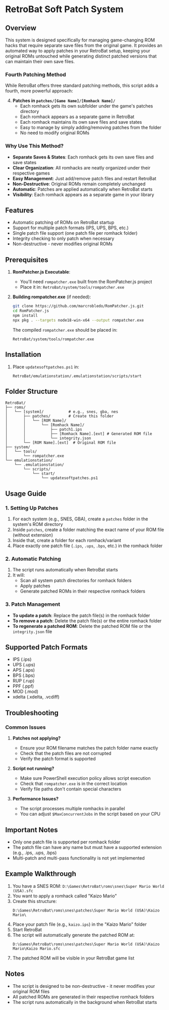 # RetroBat Soft Patch System

## Overview
This system is designed specifically for managing game-changing ROM hacks that require separate save files from the original game. It provides an automated way to apply patches in your RetroBat setup, keeping your original ROMs untouched while generating distinct patched versions that can maintain their own save files.

### Fourth Patching Method
While RetroBat offers three standard patching methods, this script adds a fourth, more powerful approach:

4. **Patches in `patches/[Game Name]/[Romhack Name]/`**
   - Each romhack gets its own subfolder under the game's patches directory
   - Each romhack appears as a separate game in RetroBat
   - Each romhack maintains its own save files and save states
   - Easy to manage by simply adding/removing patches from the folder
   - No need to modify original ROMs

### Why Use This Method?
- **Separate Saves & States**: Each romhack gets its own save files and save states
- **Clear Organization**: All romhacks are neatly organized under their respective games
- **Easy Management**: Just add/remove patch files and restart RetroBat
- **Non-Destructive**: Original ROMs remain completely unchanged
- **Automatic**: Patches are applied automatically when RetroBat starts
- **Visibility**: Each romhack appears as a separate game in your library

## Features
- Automatic patching of ROMs on RetroBat startup
- Support for multiple patch formats (IPS, UPS, BPS, etc.)
- Single patch file support (one patch file per romhack folder)
- Integrity checking to only patch when necessary
- Non-destructive - never modifies original ROMs

## Prerequisites
1. **RomPatcher.js Executable**:
   - You'll need `rompatcher.exe` built from the RomPatcher.js project
   - Place it in: `RetroBat/system/tools/rompatcher.exe`

2. **Building rompatcher.exe** (if needed):
   ```bash
   git clone https://github.com/marcrobledo/RomPatcher.js.git
   cd RomPatcher.js
   npm install
   npx pkg . --targets node18-win-x64 --output rompatcher.exe
   ```
   
   The compiled `rompatcher.exe` should be placed in:
   ```
   RetroBat/system/tools/rompatcher.exe
   ```

## Installation
1. Place `updatesoftpatches.ps1` in:
   ```
   RetroBat/emulationstation/.emulationstation/scripts/start
   ```

## Folder Structure
```
RetroBat/
├── roms/
│   └── [system]/           # e.g., snes, gba, nes
│       ├── patches/        # Create this folder
│       │   └── [ROM Name]/
│       │       └── [Romhack Name]/
│       │           ├── patch1.ips 
│       │           ├── [Romhack Name].[ext] # Generated ROM file
│       │           └── integrity.json
│       └── [ROM Name].[ext]  # Original ROM file
├── system/
│   └── tools/
│       └── rompatcher.exe
└── emulationstation/
    └── .emulationstation/
        └── scripts/
            └── start/
                └── updatesoftpatches.ps1   
```

## Usage Guide

### 1. Setting Up Patches
1. For each system (e.g., SNES, GBA), create a `patches` folder in the system's ROM directory
2. Inside `patches`, create a folder matching the exact name of your ROM file (without extension)
3. Inside that, create a folder for each romhack/variant
4. Place exactly one patch file (`.ips`, `.ups`, `.bps`, etc.) in the romhack folder

### 2. Automatic Patching
1. The script runs automatically when RetroBat starts
2. It will:
   - Scan all system patch directories for romhack folders
   - Apply patches
   - Generate patched ROMs in their respective romhack folders

### 3. Patch Management
- **To update a patch**: Replace the patch file(s) in the romhack folder
- **To remove a patch**: Delete the patch file(s) or the entire romhack folder
- **To regenerate a patched ROM**: Delete the patched ROM file or the `integrity.json` file

## Supported Patch Formats
- IPS (.ips)
- UPS (.ups)
- APS (.aps)
- BPS (.bps)
- RUP (.rup)
- PPF (.ppf)
- MOD (.mod)
- xdelta (.xdelta, .vcdiff)

## Troubleshooting

### Common Issues
1. **Patches not applying?**
   - Ensure your ROM filename matches the patch folder name exactly
   - Check that the patch files are not corrupted
   - Verify the patch format is supported

2. **Script not running?**
   - Make sure PowerShell execution policy allows script execution
   - Check that `rompatcher.exe` is in the correct location
   - Verify file paths don't contain special characters

3. **Performance Issues?**
   - The script processes multiple romhacks in parallel
   - You can adjust `$MaxConcurrentJobs` in the script based on your CPU

## Important Notes
- Only one patch file is supported per romhack folder
- The patch file can have any name but must have a supported extension (e.g., .ips, .ups, .bps)
- Multi-patch and multi-pass functionality is not yet implemented

## Example Walkthrough
1. You have a SNES ROM: `D:\Games\RetroBat\roms\snes\Super Mario World (USA).sfc`
2. You want to apply a romhack called "Kaizo Mario"
3. Create this structure:
   ```
   D:\Games\RetroBat\roms\snes\patches\Super Mario World (USA)\Kaizo Mario\
   ```
4. Place your patch file (e.g., `kaizo.ips`) in the "Kaizo Mario" folder
5. Start RetroBat
6. The script will automatically generate the patched ROM at:
   ```
   D:\Games\RetroBat\roms\snes\patches\Super Mario World (USA)\Kaizo Mario\Kaizo Mario.sfc
   ```
7. The patched ROM will be visible in your RetroBat game list

## Notes
- The script is designed to be non-destructive - it never modifies your original ROM files
- All patched ROMs are generated in their respective romhack folders
- The script runs automatically in the background when RetroBat starts
